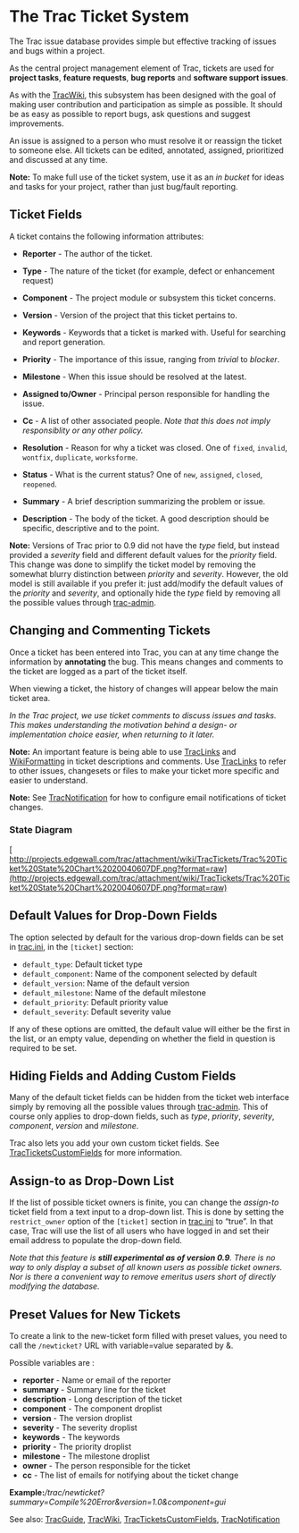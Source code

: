 # The Trac Ticket System


The Trac issue database provides simple but effective tracking of issues and bugs within a project.


As the central project management element of Trac, tickets are used for **project tasks**, **feature requests**, **bug reports** and **software support issues**. 


As with the [TracWiki](trac-wiki), this subsystem has been designed with the goal of making user contribution and participation as simple as possible. It should be as easy as possible to report bugs, ask questions and suggest improvements.


An issue is assigned to a person who must resolve it or reassign the ticket to someone else.
All tickets can be edited, annotated, assigned, prioritized and discussed at any time.

**Note:** To make full use of the ticket system, use it as an *in bucket* for ideas and tasks for your project, rather than just bug/fault reporting. 

## Ticket Fields


A  ticket contains the following information attributes:
 

- **Reporter** - The author of the ticket.
- **Type** - The nature of the ticket (for example, defect or enhancement request)

- **Component** - The project module or subsystem this ticket concerns.
- **Version** - Version of the project that this ticket pertains to.
- **Keywords** - Keywords that a ticket is marked with.  Useful for searching and report generation.

- **Priority** - The importance of this issue, ranging from *trivial* to *blocker*.
- **Milestone** - When this issue should be resolved at the latest.
- **Assigned to/Owner** - Principal person responsible for handling the issue.
- **Cc** - A list of other associated people. *Note that this does not imply responsiblity or any other policy.*

- **Resolution** - Reason for why a ticket was closed. One of `fixed`, `invalid`, `wontfix`, `duplicate`, `worksforme`.
- **Status** - What is the current status? One of `new`, `assigned`, `closed`, `reopened`.
- **Summary** - A brief description summarizing the problem or issue.
- **Description** - The body of the ticket. A good description should be specific, descriptive and to the point.

**Note:** Versions of Trac prior to 0.9 did not have the *type* field, but instead provided a *severity* field and different default values for the *priority* field. This change was done to simplify the ticket model by removing the somewhat blurry distinction between *priority* and *severity*. However, the old model is still available if you prefer it: just add/modify the default values of the *priority* and *severity*, and optionally hide the *type* field by removing all the possible values through [trac-admin](trac-admin).

## Changing and Commenting Tickets


Once a ticket has been entered into Trac, you can at any time change the
information by **annotating** the bug. This means changes and comments to
the ticket are logged as a part of the ticket itself.


When viewing a ticket, the history of changes will appear below the main ticket area.

*In the Trac project, we use ticket comments to discuss issues and tasks. This makes
understanding the motivation behind a design- or implementation choice easier,
when returning to it later.*

**Note:** An important feature is being able to use [TracLinks](trac-links) and
[WikiFormatting](wiki-formatting) in ticket descriptions and comments. Use [TracLinks](trac-links) to refer to
other issues, changesets or files to make your ticket more specific and easier
to understand.

**Note:** See [TracNotification](trac-notification) for how to configure email notifications of ticket changes.

### State Diagram

[ http://projects.edgewall.com/trac/attachment/wiki/TracTickets/Trac%20Ticket%20State%20Chart%2020040607DF.png?format=raw](http://projects.edgewall.com/trac/attachment/wiki/TracTickets/Trac%20Ticket%20State%20Chart%2020040607DF.png?format=raw)

## Default Values for Drop-Down Fields


The option selected by default for the various drop-down fields can be set in [trac.ini](trac-ini), in the `[ticket]` section:

- `default_type`: Default ticket type
- `default_component`: Name of the component selected by default
- `default_version`: Name of the default version
- `default_milestone`: Name of the default milestone
- `default_priority`: Default priority value
- `default_severity`: Default severity value


If any of these options are omitted, the default value will either be the first in the list, or an empty value, depending on whether the field in question is required to be set.

## Hiding Fields and Adding Custom Fields


Many of the default ticket fields can be hidden from the ticket web interface simply by removing all the possible values through [trac-admin](trac-admin). This of course only applies to drop-down fields, such as *type*, *priority*, *severity*, *component*, *version* and *milestone*.


Trac also lets you add your own custom ticket fields. See [TracTicketsCustomFields](trac-tickets-custom-fields) for more information.

## Assign-to as Drop-Down List


If the list of possible ticket owners is finite, you can change the *assign-to* ticket field from a text input to a drop-down list. This is done by setting the `restrict_owner` option of the `[ticket]` section in [trac.ini](trac-ini) to “true”. In that case, Trac will use the list of all users who have logged in and set their email address to populate the drop-down field.

*Note that this feature is **still experimental as of version 0.9**. There is no way to only display a subset of all known users as possible ticket owners. Nor is there a convenient way to remove emeritus users short of directly modifying the database.*

## Preset Values for New Tickets


To create a link to the new-ticket form filled with preset values, you need to call the `/newticket?` URL with variable=value separated by &. 


Possible variables are :

- **reporter** - Name or email of the reporter
- **summary** - Summary line for the ticket
- **description** - Long description of the ticket
- **component** - The component droplist
- **version** - The version droplist
- **severity** - The severity droplist
- **keywords** - The keywords 
- **priority** - The priority droplist
- **milestone** - The milestone droplist
- **owner** - The person responsible for the ticket
- **cc** - The list of emails for notifying about the ticket change

**Example:***/trac/newticket?summary=Compile%20Error&version=1.0&component=gui*


See also:  [TracGuide](trac-guide), [TracWiki](trac-wiki), [TracTicketsCustomFields](trac-tickets-custom-fields), [TracNotification](trac-notification)